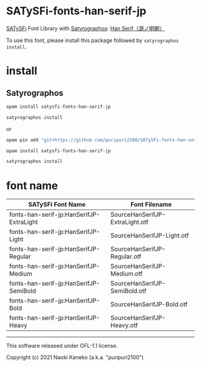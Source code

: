 # SATySFi-fonts-han-serif-jp
[SATySFi](https://github.com/gfngfn/SATySFi) Font Library with [Satyrographos](https://github.com/na4zagin3/satyrographos): [Han Serif（源ノ明朝）](https://github.com/adobe-fonts/source-han-serif)

To use this font, please install this package followed by `satyrographos install`.

# install

## Satyrographos

```sh
opam install satysfi-fonts-han-serif-jp

satyrographos install
```

or

```sh
opam pin add "git+https://github.com/puripuri2100/SATySFi-fonts-han-serif-jp.git"

opam install satysfi-fonts-han-serif-jp

satyrographos install
```

# font name

| SATySFi Font Name | Font Filename |
|-------------------|---------------|
| fonts-han-serif-jp:HanSerifJP-ExtraLight | SourceHanSerifJP-ExtraLight.otf |
| fonts-han-serif-jp:HanSerifJP-Light      | SourceHanSerifJP-Light.otf |
| fonts-han-serif-jp:HanSerifJP-Regular    | SourceHanSerifJP-Regular.otf |
| fonts-han-serif-jp:HanSerifJP-Medium     | SourceHanSerifJP-Medium.otf |
| fonts-han-serif-jp:HanSerifJP-SemiBold   | SourceHanSerifJP-SemiBold.otf |
| fonts-han-serif-jp:HanSerifJP-Bold       | SourceHanSerifJP-Bold.otf |
| fonts-han-serif-jp:HanSerifJP-Heavy      | SourceHanSerifJP-Heavy.otf |


---

This software released under OFL-1.1 license.

Copyright (c) 2021 Naoki Kaneko (a.k.a. "puripuri2100")
